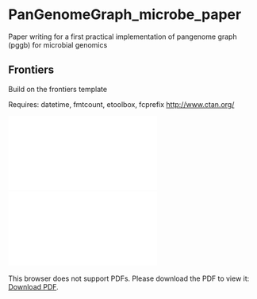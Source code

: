 # PanGenomeGraph_microbe_paper
Paper writing for a first practical implementation of pangenome graph (pggb) for microbial genomics

## Frontiers
Build on the frontiers template 

Requires: datetime, fmtcount, etoolbox, fcprefix
http://www.ctan.org/


![Figure 1](Figure1.pdf)
<object data="Figure1.pdf" type="application/pdf" width="700px" height="500px">
    <embed src="Figure1.pdf">
        <p>This browser does not support PDFs. Please download the PDF to view it: <a href="Figure1.pdf">Download PDF</a>.</p>
    </embed>
</object>

